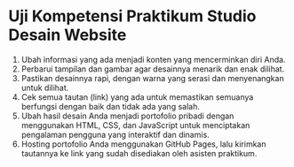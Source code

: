 # Uji Kompetensi Praktikum Studio Desain Website

1. Ubah informasi yang ada menjadi konten yang mencerminkan diri Anda.
2. Perbarui tampilan dan gambar agar desainnya menarik dan enak dilihat.
3. Pastikan desainnya rapi, dengan warna yang serasi dan menyenangkan untuk dilihat.
4. Cek semua tautan (link) yang ada untuk memastikan semuanya berfungsi dengan baik dan tidak ada yang salah.
5. Ubah hasil desain Anda menjadi portofolio pribadi dengan menggunakan HTML, CSS, dan JavaScript untuk menciptakan pengalaman pengguna yang interaktif dan dinamis.
6. Hosting portofolio Anda menggunakan GitHub Pages, lalu kirimkan tautannya ke link yang sudah disediakan oleh asisten praktikum.